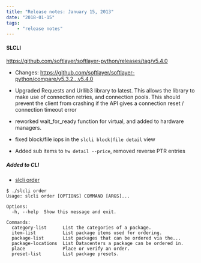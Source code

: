 ```yaml
---
title: "Release notes: January 15, 2013"
date: "2018-01-15"
tags:
    - "release notes"
---
```


#### SLCLI
https://github.com/softlayer/softlayer-python/releases/tag/v5.4.0

- Changes: https://github.com/softlayer/softlayer-python/compare/v5.3.2...v5.4.0

- Upgraded Requests and Urllib3 library to latest. This allows the library to make use of connection retries, and connection pools. This should prevent the client from crashing if the API gives a connection reset / connection timeout error
- reworked wait_for_ready function for virtual, and added to hardware managers. 
- fixed block/file iops in the `slcli block|file detail` view
- Added sub items to `hw detail --price`, removed reverse PTR entries

##### Added to CLI
- [slcli order](http://softlayer-python.readthedocs.io/en/latest/cli/ordering.html)
```
$ ./slcli order
Usage: slcli order [OPTIONS] COMMAND [ARGS]...

Options:
  -h, --help  Show this message and exit.

Commands:
  category-list      List the categories of a package.
  item-list          List package items used for ordering.
  package-list       List packages that can be ordered via the...
  package-locations  List Datacenters a package can be ordered in.
  place              Place or verify an order.
  preset-list        List package presets.
```